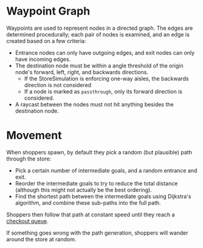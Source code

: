 # Waypoint Graph

Waypoints are used to represent nodes in a directed graph. The edges are determined procedurally; each pair of nodes
is examined, and an edge is created based on a few criteria:

* Entrance nodes can only have outgoing edges, and exit nodes can only have incoming edges.
* The destination node must be within a angle threshold of the origin node's forward, left, right, and backwards 
directions.
  * If the StoreSimulation is enforcing one-way aisles, the backwards direction is not considered
  * If a node is marked as `passthrough`, only its forward direction is considered.
* A raycast between the nodes must not hit anything besides the destination node.  

# Movement
When shoppers spawn, by default they pick a random (but plausible) path through the store:
* Pick a certain number of intermediate goals, and a random entrance and exit.
* Reorder the intermediate goals to try to reduce the total distance (although this might not actually be the best 
ordering).
* Find the shortest path between the intermediate goals using Dijkstra's algorithm, and combine these sub-paths into
the full path.

Shoppers then follow that path at constant speed until they reach a [checkout queue](QueueingModel.md).

If something goes wrong with the path generation, shoppers will wander around the store at random.
